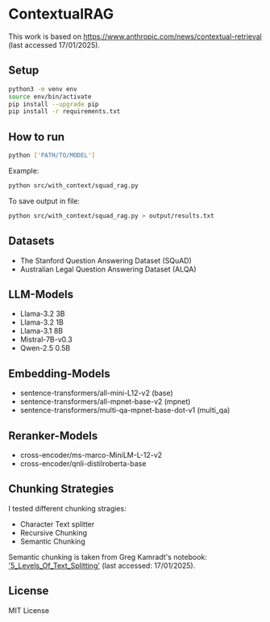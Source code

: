 # ContextualRAG

This work is based on https://www.anthropic.com/news/contextual-retrieval (last accessed 17/01/2025).

## Setup
```bash
python3 -m venv env
source env/bin/activate
pip install --upgrade pip
pip install -r requirements.txt
```
## How to run
```bash
python ['PATH/TO/MODEL']
```
Example:
```bash
python src/with_context/squad_rag.py
```
To save output in file:
```bash
python src/with_context/squad_rag.py > output/results.txt
```

## Datasets
- The Stanford Question Answering Dataset (SQuAD)
- Australian Legal Question Answering Dataset (ALQA)

## LLM-Models
- Llama-3.2 3B
- Llama-3.2 1B
- Llama-3.1 8B
- Mistral-7B-v0.3
- Qwen-2.5 0.5B

## Embedding-Models
- sentence-transformers/all-mini-L12-v2 (base)
- sentence-transformers/all-mpnet-base-v2 (mpnet)
- sentence-transformers/multi-qa-mpnet-base-dot-v1 (multi_qa)

## Reranker-Models
- cross-encoder/ms-marco-MiniLM-L-12-v2
- cross-encoder/qnli-distilroberta-base

## Chunking Strategies
I tested different chunking stragies:
- Character Text splitter
- Recursive Chunking
- Semantic Chunking

Semantic chunking is taken from Greg Kamradt's notebook: ['5_Levels_Of_Text_Splitting'](https://github.com/FullStackRetrieval-com/RetrievalTutorials/blob/main/tutorials/LevelsOfTextSplitting/5_Levels_Of_Text_Splitting.ipynb) (last accessed: 17/01/2025).

## License

MIT License
